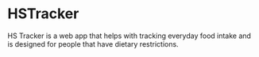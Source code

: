 # HSTracker

HS Tracker is a web app that helps with tracking everyday food intake and is designed for people that have dietary restrictions.
